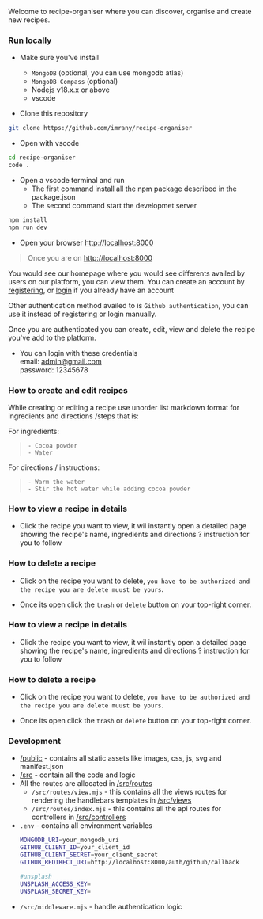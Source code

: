 Welcome to recipe-organiser where you can discover, organise and create new recipes.

### Run locally
- Make sure you've install
    - `MongoDB` (optional, you can use mongodb atlas)
    - `MongoDB Compass` (optional)
    - Nodejs v18.x.x or above
    - vscode


- Clone this repository
```bash 
git clone https://github.com/imrany/recipe-organiser
```

- Open with vscode
```bash
cd recipe-organiser
code .
```

- Open a vscode terminal and run
    - The first command install all the npm package described in the package.json
    - The second command start the developmet server

```bash
npm install
npm run dev
```
- Open your browser [http://localhost:8000](http://localhost:8000)


> Once you are on [http://localhost:8000](http://localhost:8000)

You would see our homepage where you would see differents availed by users on our platform, you can view them.
You can create an account by [registering](http://localhost:8000/register), or [login](http://localhost:8000/login) if you already have an account

Other authentication method availed to is `Github authentication`, you can use it instead of registering or login manually.

Once you are authenticated you can create, edit, view and delete the recipe you've add to the platform.

- You can login with these credentials<br/>
     email: admin@gmail.com<br/>
     password: 12345678

### How to create and edit recipes
While creating or editing a recipe use unorder list markdown format for ingredients and directions /steps that is:<br/>

For ingredients:
> `- Cocoa powder`<br/>
`- Water`<br/>

For directions / instructions:
> `- Warm the water`<br/>
`- Stir the hot water while adding cocoa powder`

### How to view a recipe in details
- Click the recipe you want to view, it wil instantly open a detailed page showing the recipe's name, ingredients and directions ? instruction for you to follow

### How to delete a recipe
- Click on the recipe you want to delete, `you have to be authorized and the recipe you are delete muust be yours`.

- Once its open click the `trash` or `delete` button on your top-right corner.

### How to view a recipe in details
- Click the recipe you want to view, it wil instantly open a detailed page showing the recipe's name, ingredients and directions ? instruction for you to follow

### How to delete a recipe
- Click on the recipe you want to delete, `you have to be authorized and the recipe you are delete muust be yours`.

- Once its open click the `trash` or `delete` button on your top-right corner.

### Development
- [/public]("./public") - contains all static assets like images, css, js, svg and manifest.json
- [/src]("/src") - contain all the code and logic
- All the routes are allocated in [/src/routes]("./src/routes")
    - `/src/routes/view.mjs` - this contains all the views routes for rendering the handlebars templates in [/src/views]("/src/views")
    - `/src/routes/index.mjs` - this contains all the api routes for controllers in [/src/controllers]("/src/controllers")
- `.env` - contains all environment variables
    ```bash
    MONGODB_URI=your_mongodb_uri
    GITHUB_CLIENT_ID=your_client_id
    GITHUB_CLIENT_SECRET=your_client_secret
    GITHUB_REDIRECT_URI=http://localhost:8000/auth/github/callback

    #unsplash
    UNSPLASH_ACCESS_KEY=
    UNSPLASH_SECRET_KEY=
    ```
- `/src/middleware.mjs` - handle authentication logic 
